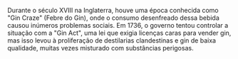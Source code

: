 Durante o século XVIII na Inglaterra, houve uma época conhecida como "Gin Craze" (Febre do Gin), onde o consumo desenfreado dessa bebida causou inúmeros problemas sociais. Em 1736, o governo tentou controlar a situação com a "Gin Act", uma lei que exigia licenças caras para vender gin, mas isso levou à proliferação de destilarias clandestinas e gin de baixa qualidade, muitas vezes misturado com substâncias perigosas.